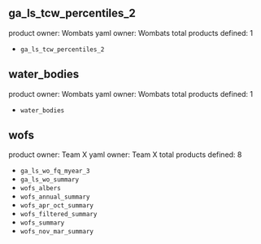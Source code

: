 ## ga_ls_tcw_percentiles_2
product owner: Wombats
yaml owner: Wombats
total products defined: 1
- `ga_ls_tcw_percentiles_2`

## water_bodies
product owner: Wombats
yaml owner: Wombats
total products defined: 1
- `water_bodies`

## wofs
product owner: Team X
yaml owner: Team X
total products defined: 8
- `ga_ls_wo_fq_myear_3`
- `ga_ls_wo_summary`
- `wofs_albers`
- `wofs_annual_summary`
- `wofs_apr_oct_summary`
- `wofs_filtered_summary`
- `wofs_summary`
- `wofs_nov_mar_summary`